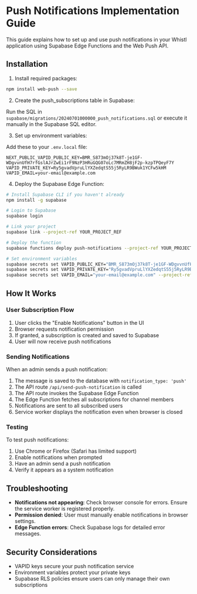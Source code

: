 # Push Notifications Implementation Guide

This guide explains how to set up and use push notifications in your Whistl application using Supabase Edge Functions and the Web Push API.

## Installation

1. Install required packages:

```bash
npm install web-push --save
```

2. Create the push_subscriptions table in Supabase:

Run the SQL in `supabase/migrations/20240701000000_push_notifications.sql` or execute it manually in the Supabase SQL editor.

3. Set up environment variables:

Add these to your `.env.local` file:

```
NEXT_PUBLIC_VAPID_PUBLIC_KEY=BMR_S873mOj37k8T-je1GF-WDgvvnUfH7rfGslAJrZwEi1rF9NzP3HRuGQG07oLc7MRmZH8jF2p-kzpTPQeyF7Y
VAPID_PRIVATE_KEY=Ry5gvadVpruLlYXZedqtS55j5RyLR9BWuk1YCFw5kHM
VAPID_EMAIL=your-email@example.com
```

4. Deploy the Supabase Edge Function:

```bash
# Install Supabase CLI if you haven't already
npm install -g supabase

# Login to Supabase
supabase login

# Link your project
supabase link --project-ref YOUR_PROJECT_REF

# Deploy the function
supabase functions deploy push-notifications --project-ref YOUR_PROJECT_REF

# Set environment variables
supabase secrets set VAPID_PUBLIC_KEY="BMR_S873mOj37k8T-je1GF-WDgvvnUfH7rfGslAJrZwEi1rF9NzP3HRuGQG07oLc7MRmZH8jF2p-kzpTPQeyF7Y" --project-ref YOUR_PROJECT_REF
supabase secrets set VAPID_PRIVATE_KEY="Ry5gvadVpruLlYXZedqtS55j5RyLR9BWuk1YCFw5kHM" --project-ref YOUR_PROJECT_REF
supabase secrets set VAPID_EMAIL="your-email@example.com" --project-ref YOUR_PROJECT_REF
```

## How It Works

### User Subscription Flow

1. User clicks the "Enable Notifications" button in the UI
2. Browser requests notification permission
3. If granted, a subscription is created and saved to Supabase
4. User will now receive push notifications

### Sending Notifications

When an admin sends a push notification:

1. The message is saved to the database with `notification_type: 'push'`
2. The API route `/api/send-push-notification` is called
3. The API route invokes the Supabase Edge Function
4. The Edge Function fetches all subscriptions for channel members
5. Notifications are sent to all subscribed users
6. Service worker displays the notification even when browser is closed

### Testing

To test push notifications:

1. Use Chrome or Firefox (Safari has limited support)
2. Enable notifications when prompted
3. Have an admin send a push notification
4. Verify it appears as a system notification

## Troubleshooting

- **Notifications not appearing**: Check browser console for errors. Ensure the service worker is registered properly.
- **Permission denied**: User must manually enable notifications in browser settings.
- **Edge Function errors**: Check Supabase logs for detailed error messages.

## Security Considerations

- VAPID keys secure your push notification service
- Environment variables protect your private keys
- Supabase RLS policies ensure users can only manage their own subscriptions 
